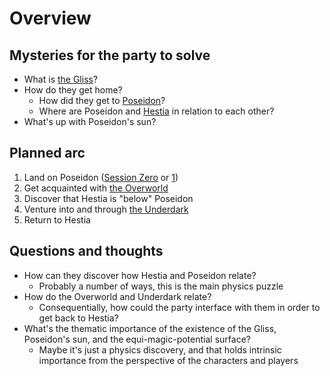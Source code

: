 # Overview

## Mysteries for the party to solve

- What is [the Gliss](World/Gliss.md)?
- How do they get home?
  - How did they get to [Poseidon](World/Poseidon.md)?
  - Where are Poseidon and [Hestia](World/Hestia.md) in relation to each other?
- What's up with Poseidon's sun?

## Planned arc

1. Land on Poseidon ([Session Zero](Sessions/Session0.md) or [1](Sessions/Session1.md))
2. Get acquainted with [the Overworld](World/Poseidon.md#the-overworld)
3. Discover that Hestia is "below" Poseidon
4. Venture into and through [the Underdark](World/Poseidon.md#the-underdark)
5. Return to Hestia

## Questions and thoughts

- How can they discover how Hestia and Poseidon relate?
  - Probably a number of ways, this is the main physics puzzle
- How do the Overworld and Underdark relate?
  - Consequentially, how could the party interface with them in order to get back to Hestia?
- What's the thematic importance of the existence of the Gliss, Poseidon's sun, and the equi-magic-potential surface?
  - Maybe it's just a physics discovery, and that holds intrinsic importance from the perspective of the characters and players
